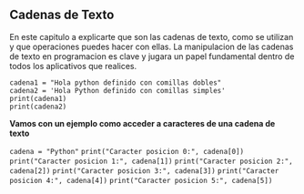 ## Cadenas de Texto

En este capitulo a explicarte que son las cadenas de texto, como se utilizan y que operaciones puedes hacer con ellas. La manipulacion de las cadenas de texto en programacion es clave y jugara un papel fundamental dentro de todos los aplicativos que realices.

`cadena1 = "Hola python definido con comillas dobles"`\
`cadena2 = 'Hola Python definido con comillas simples'`\
`print(cadena1)`\
`print(cadena2)`

**Vamos con un ejemplo como acceder a caracteres de una cadena de texto**

`cadena = "Python"`
`print("Caracter posicion 0:", cadena[0])`
`print("Caracter posicion 1:", cadena[1])`
`print("Caracter posicion 2:", cadena[2])`
`print("Caracter posicion 3:", cadena[3])`
`print("Caracter posicion 4:", cadena[4])`
`print("Caracter posicion 5:", cadena[5])`


